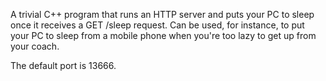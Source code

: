 A trivial C++ program that runs an HTTP server and puts your PC to sleep once it receives a GET /sleep request. Can be used, for instance, to put your PC to sleep from a mobile phone when you're too lazy to get up from your coach.

The default port is 13666.
